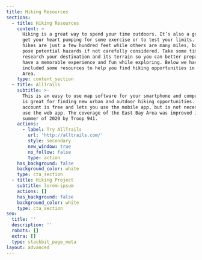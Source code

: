 ```yaml
---
title: Hiking Resources
sections:
  - title: Hiking Resources
    content: >
      Hiking is a great way to spend your time outdoors. It’s also a good way to
      get your heart pumping for some exercise or to test your limits. Some
      hikes are just a few hundred feet while others are many miles, but all can
      pose potential hazards if not carefully considered. Take some time to
      research your destination and its terrain so you can better prepare to
      have a memorable experience and fun while exploring. Below we have
      included some resources to help you find hiking opportunities in the Bay
      Area.
    type: content_section
  - title: AllTrails
    subtitle: >-
      This is an easy to use map software for your smartphone and computer which
      is great for finding new urban and outdoor hiking opportunities. An
      account is free and lets you use the mobile app, but is not necessary to
      use the web app. The coverage of the East Bay Area was improved in the
      summer of 2020 by Troop 941.
    actions:
      - label: Try AllTrails
        url: 'http://alltrails.com/'
        style: secondary
        new_window: true
        no_follow: false
        type: action
    has_background: false
    background_color: white
    type: cta_section
  - title: Hiking Project
    subtitle: lorem-ipsum
    actions: []
    has_background: false
    background_color: white
    type: cta_section
seo:
  title: ''
  description: ''
  robots: []
  extra: []
  type: stackbit_page_meta
layout: advanced
---
```

